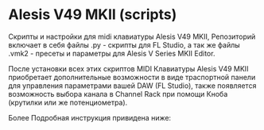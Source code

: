 # Alesis V49 MKII (scripts)
Скрипты и настройки для midi клавиатуры Alesis V49 MKII,
Репозиторий включает в себя файлы .py - скрипты для FL Studio, 
а так же файлы .vmk2 - пресеты и параметры для Alesis V Series MKII Editor.

После установки всех этих скриптов MIDI Клавиатуры Alesis V49 MKII
приобретает дополнительные возможности в виде траспортной панели для управления параметрами вашей DAW (FL Studio),
также появляется возможность выбора канала в Channel Rack при помощи Кноба (крутилки или же потенциометра).

Более Подробная инструкция привидена ниже:
